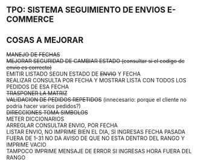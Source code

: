 ## TPO: SISTEMA SEGUIMIENTO DE ENVIOS E-COMMERCE

## COSAS A MEJORAR
~~MANEJO DE FECHAS~~ <br>
~~MEJORAR SEGURIDAD DE CAMBIAR ESTADO (consultar si el codigo de envio es correcto)~~ <br>
EMITIR LISTADO SEGUN ESTADO DE ~~ENVIO~~ Y FECHA <br>
REALIZAR CONSULTA POR FECHA Y MOSTRAR LISTA CON TODOS LOS PEDIDOS DE ESA FECHA <br>
~~TRASPONER LA MATRIZ~~ <br>
~~VALIDACION DE PEDIDOS REPETIDOS~~ (innecesario: porque el cliente no podria hacer varios pedidos?) <br> 
~~DIRECCIONES TOMA SIMBOLOS~~ <br>
METER DICCIONARIOS<br>
ARREGLAR CONSULTAR ENVIO, POR FECHA<br>
LISTAR ENVIO, NO IMPRIME BIEN EL DIA, SI INGRESAS FECHA PASADA FUERA DE 1-31 NO DA AVISO DE QUE NO ESTA DENTRO DEL RANGO Y IMPRIME VACIO<br>
TAMPOCO IMPRIME MENSAJE DE ERROR SI INGRESAS HORA FUERA DEL RANGO


